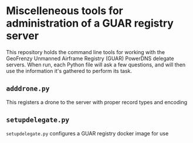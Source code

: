 # Miscelleneous tools for administration of a GUAR registry server

This repository holds the command line tools for working with the GeoFrenzy Unmanned Airframe Registry (GUAR) PowerDNS delegate servers.
When run, each Python file will ask a few questions, and will then use the information it's gathered to perform its task.

## `adddrone.py`
This registers a drone to the server with proper record types and encoding

## `setupdelegate.py`
`setupdelegate.py` configures a GUAR registry docker image for use
